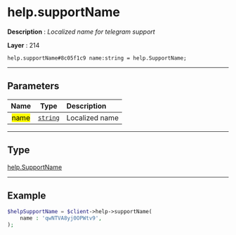 # help.supportName

**Description** : *Localized name for telegram support*

**Layer** : 214

```tl
help.supportName#8c05f1c9 name:string = help.SupportName;
```

---

## Parameters

| Name | Type | Description |
| :---: | :---: | :--- |
| <mark>name</mark> | [`string`](type/string) | Localized name |

---

## Type

[help.SupportName](type/help.SupportName)

---

## Example

```php
$helpSupportName = $client->help->supportName(
	name : 'qwNTVA8yj0OPWtv9',
);
```